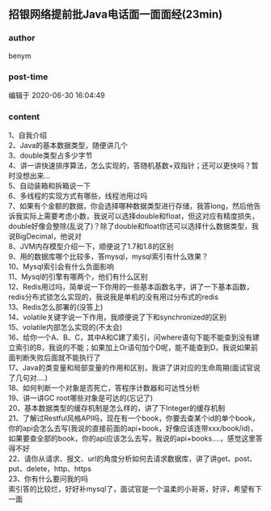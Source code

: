 ## 招银网络提前批Java电话面一面面经(23min)
### author 
benym
### post-time 

编辑于  2020-06-30 16:04:49
### content 
<div class="post-topic-des nc-post-content">
 <div>
  1、自我介绍
 </div>
 <div>
  2、Java的基本数据类型，随便讲几个
 </div>
 <div>
  3、double类型占多少字节
 </div>
 <div>
  4、讲一讲快速排序算法，怎么实现的，答随机基数+双指针；还可以更快吗？暂时没想出来...
 </div>
 <div>
  5、自动装箱和拆箱说一下
 </div>
 <div>
  6、多线程的实现方式有哪些，线程池用过吗
 </div>
 <div>
  7、如果有个金额的数据，你会选择哪种数据类型进行存储，我答long，然后他告诉我实际上需要考虑小数，我说可以选择double和float，但这对应有精度损失，double好像会整除(乱说了)？除了double和float你还可以选择什么数据类型，我说BigDecimal，他说对
 </div>
 <div>
  8、JVM内存模型介绍一下，顺便说了1.7和1.8的区别
 </div>
 <div>
  9、用的数据库哪个比较多，答mysql，mysql索引有什么效果？
 </div>
 <div>
  10、Mysql索引会有什么负面影响
 </div>
 <div>
  11、Mysql的引擎有哪两个，他们有什么区别
 </div>
 <div>
  12、Redis用过吗，简单说一下你用的一些基本函数名字，讲了一下基本函数，redis分布式锁怎么实现的，我说我是单机的没有用过分布式的redis
 </div>
 <div>
  13、Redis怎么部署的(没答上)
 </div>
 <div>
  14、volatile关键字说一下作用，我顺便说了下和synchronized的区别
 </div>
 <div>
  15、volatile内部怎么实现的(不太会)
 </div>
 <div>
  16、给你一个A、B、C，其中A和C建了索引，问where语句下能不能查到没有建立索引的B，我说的不能；如果加上Or语句加个D呢，能不能查到D，我说如果前面判断失败后面就不能执行了
 </div>
 <div>
  17、Java的类变量和局部变量的作用和区别，我讲了讲对应的生命周期(面试官说了几句对....)
 </div>
 <div>
  18、如何判断一个对象是否死亡，答程序计数器和可达性分析
 </div>
 <div>
  19、讲一讲GC root哪些对象是可达的(忘记了)
 </div>
 <div>
  20、基本数据类型的缓存机制是怎么样的，讲了下Integer的缓存机制
 </div>
 <div>
  21、了解过Restful风格API吗，现在有一个book，你要去查某个id的单个book，你的api会怎么去写(我说的直接前面的api+book，好像应该连带xxx/book/id)，如果要查全部的book，你的api应该怎么去写，我说的api+books....，感觉这里答得不好
 </div>
 <div>
  22、请你从请求、报文、url的角度分析如何去请求数据库，讲了讲get、post、put、delete，http、https
 </div>
 <div>
  23、你有什么要问我的吗
 </div>
 <div>
  索引答的比较烂，好好补mysql了，面试官是一个温柔的小哥哥，好评，希望有下一面
 </div>
</div>

